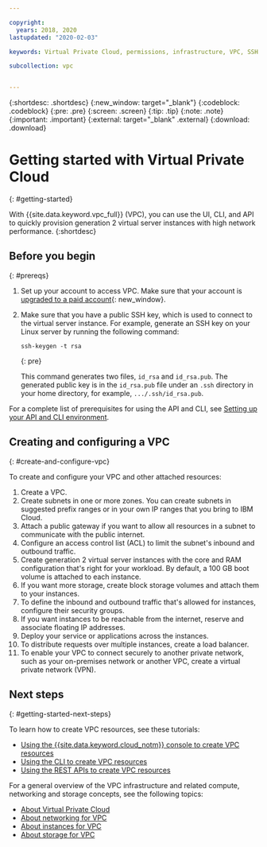 ```yaml
---

copyright:
  years: 2018, 2020
lastupdated: "2020-02-03"

keywords: Virtual Private Cloud, permissions, infrastructure, VPC, SSH key, CLI, API, console, public gateway, floating IP, IP ranges, BYoIP, generation 2, gen 2 

subcollection: vpc


---
```


{:shortdesc: .shortdesc}
{:new_window: target="_blank"}
{:codeblock: .codeblock}
{:pre: .pre}
{:screen: .screen}
{:tip: .tip}
{:note: .note}
{:important: .important}
{:external: target="_blank" .external}
{:download: .download}

# Getting started with Virtual Private Cloud
{: #getting-started}

With {{site.data.keyword.vpc_full}} (VPC), you can use the UI, CLI, and API to quickly provision generation 2 virtual server instances with high network performance.
{:shortdesc}

## Before you begin
{: #prereqs}

1. Set up your account to access VPC. Make sure that your account is [upgraded to a paid account](/docs/account?topic=account-accountfaqs#changeacct){: new_window}. 

2. Make sure that you have a public SSH key, which is used to connect to the virtual server instance. For example, generate an SSH key on your Linux server by running the following command:

    ```
    ssh-keygen -t rsa
    ``` 
    {: pre}

   This command generates two files, `id_rsa` and `id_rsa.pub`. The generated public key is in the `id_rsa.pub` file under an ``.ssh`` directory in your home directory, for example, ``.../.ssh/id_rsa.pub``.

For a complete list of prerequisites for using the API and CLI, see [Setting up your API and CLI environment](/docs/vpc?topic=vpc-set-up-environment).

## Creating and configuring a VPC
{: #create-and-configure-vpc}

To create and configure your VPC and other attached resources:

1. Create a VPC.
2. Create subnets in one or more zones. You can create subnets in suggested prefix ranges or in your own IP ranges that you bring to IBM Cloud.
3. Attach a public gateway if you want to allow all resources in a subnet to communicate with the public internet.
1. Configure an access control list (ACL) to limit the subnet's inbound and outbound traffic.
4. Create generation 2 virtual server instances with the core and RAM configuration that's right for your workload. By default, a 100 GB boot volume is attached to each instance.
5. If you want more storage, create block storage volumes and attach them to your instances.
1. To define the inbound and outbound traffic that's allowed for instances, configure their security groups.
1. If you want instances to be reachable from the internet, reserve and associate floating IP addresses.
5. Deploy your service or applications across the instances.
1. To distribute requests over multiple instances, create a load balancer.
1. To enable your VPC to connect securely to another private network, such as your on-premises network or another VPC, create a virtual private network (VPN).

## Next steps
{: #getting-started-next-steps}

To learn how to create VPC resources, see these tutorials:

* [Using the {{site.data.keyword.cloud_notm}} console to create VPC resources](/docs/vpc?topic=vpc-creating-a-vpc-using-the-ibm-cloud-console)
* [Using the CLI to create VPC resources](/docs/vpc?topic=vpc-creating-a-vpc-using-cli)
* [Using the REST APIs to create VPC resources](/docs/vpc?topic=vpc-creating-a-vpc-using-the-rest-apis)

For a general overview of the VPC infrastructure and related compute, networking and storage concepts, see the following topics:

* [About Virtual Private Cloud](/docs/vpc?topic=vpc-about-vpc#about-vpc)
* [About networking for VPC](/docs/vpc?topic=vpc-about-networking-for-vpc)
* [About instances for VPC](/docs/vpc?topic=vpc-about-advanced-virtual-servers)
* [About storage for VPC](/docs/vpc?topic=vpc-block-storage-about)
